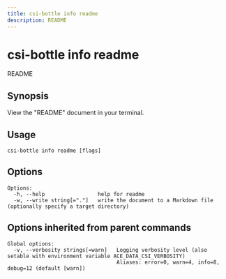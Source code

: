 ```yaml
---
title: csi-bottle info readme
description: README
---
```


<!--
This documentation is auto generated by a script.
Please do not edit this file directly.
-->

<!-- markdownlint-disable-next-line single-title -->
# csi-bottle info readme

README

## Synopsis

View the "README" document in your terminal.

## Usage

```plaintext
csi-bottle info readme [flags]
```

## Options

```plaintext
Options:
  -h, --help                 help for readme
  -w, --write string[="."]   write the document to a Markdown file (optionally specify a target directory)
```

## Options inherited from parent commands

```plaintext
Global options:
  -v, --verbosity strings[=warn]   Logging verbosity level (also setable with environment variable ACE_DATA_CSI_VERBOSITY)
                                   Aliases: error=0, warn=4, info=8, debug=12 (default [warn])
```
